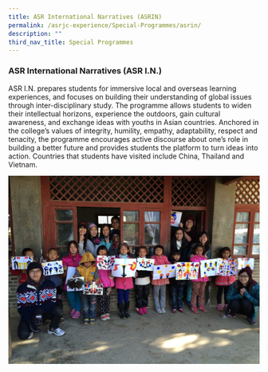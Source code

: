 ```yaml
---
title: ASR International Narratives (ASRIN)
permalink: /asrjc-experience/Special-Programmes/asrin/
description: ""
third_nav_title: Special Programmes
---
```

### ASR International Narratives (ASR I.N.)

ASR I.N. prepares students for immersive local and overseas learning experiences, and focuses on building their understanding of global issues through inter-disciplinary study. The programme allows students to widen their intellectual horizons, experience the outdoors, gain cultural awareness, and exchange ideas with youths in Asian countries. Anchored in the college’s values of integrity, humility, empathy, adaptability, respect and tenacity, the programme encourages active discourse about one’s role in building a better future and provides students the platform to turn ideas into action. Countries that students have visited include China, Thailand and Vietnam.

![](/images/Service-Learning-in-Lijiang.jpg)